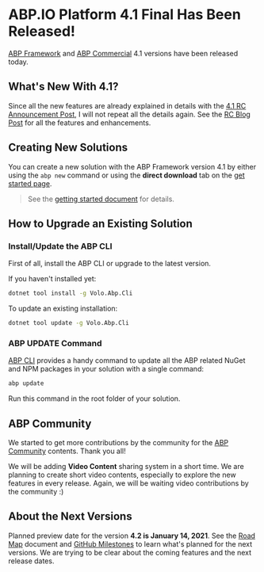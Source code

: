# ABP.IO Platform 4.1 Final Has Been Released!

[ABP Framework](https://abp.io/) and [ABP Commercial](https://commercial.abp.io/) 4.1 versions have been released today.

## What's New With 4.1?

Since all the new features are already explained in details with the [4.1 RC Announcement Post](https://blog.abp.io/abp/ABP.IO-Platform-v4.1-RC-Has-Been-Released), I will not repeat all the details again. See the [RC Blog Post](https://blog.abp.io/abp/ABP.IO-Platform-v4.1-RC-Has-Been-Released) for all the features and enhancements.

## Creating New Solutions

You can create a new solution with the ABP Framework version 4.1 by either using the `abp new` command or using the **direct download** tab on the [get started page](https://abp.io/get-started).

> See the [getting started document](https://docs.abp.io/en/abp/latest/Getting-Started) for details.

## How to Upgrade an Existing Solution

### Install/Update the ABP CLI

First of all, install the ABP CLI or upgrade to the latest version.

If you haven't installed yet:

```bash
dotnet tool install -g Volo.Abp.Cli
```

To update an existing installation:

```bash
dotnet tool update -g Volo.Abp.Cli
```

### ABP UPDATE Command

[ABP CLI](https://docs.abp.io/en/abp/latest/CLI) provides a handy command to update all the ABP related NuGet and NPM packages in your solution with a single command:

```bash
abp update
```

Run this command in the root folder of your solution.

## ABP Community

We started to get more contributions by the community for the [ABP Community](https://community.abp.io/) contents. Thank you all!

We will be adding **Video Content** sharing system in a short time. We are planning to create short video contents, especially to explore the new features in every release. Again, we will be waiting video contributions by the community :)

## About the Next Versions

Planned preview date for the version **4.2 is January 14, 2021**. See the [Road Map](https://docs.abp.io/en/abp/latest/Road-Map) document and [GitHub Milestones](https://github.com/abpframework/abp/milestones) to learn what's planned for the next versions. We are trying to be clear about the coming features and the next release dates.